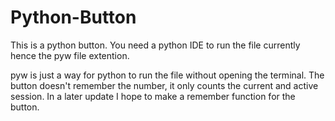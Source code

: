 # Python-Button

This is a python button.
You need a python IDE to run the file currently hence the pyw file extention.

pyw is just a way for python to run the file without opening the terminal.
The button doesn't remember the number, it only counts the current and active session.
In a later update I hope to make a remember function for the button.
